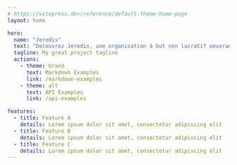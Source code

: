 ```yaml
---
# https://vitepress.dev/reference/default-theme-home-page
layout: home

hero:
  name: "Jeredis"
  text: "Decouvrez Jeredis, une organisation à but non lucratif oeuvrant au Burundi."
  tagline: My great project tagline
  actions:
    - theme: brand
      text: Markdown Examples
      link: /markdown-examples
    - theme: alt
      text: API Examples
      link: /api-examples

features:
  - title: Feature A
    details: Lorem ipsum dolor sit amet, consectetur adipiscing elit
  - title: Feature B
    details: Lorem ipsum dolor sit amet, consectetur adipiscing elit
  - title: Feature C
    details: Lorem ipsum dolor sit amet, consectetur adipiscing elit
---
```



